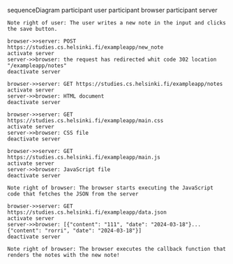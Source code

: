 sequenceDiagram
    participant user
    participant browser
    participant server

    Note right of user: The user writes a new note in the input and clicks the save button.

    browser->>server: POST https://studies.cs.helsinki.fi/exampleapp/new_note
    activate server
    server->>browser: the request has redirected whit code 302 location "/exampleapp/notes"
    deactivate server

    browser->>server: GET https://studies.cs.helsinki.fi/exampleapp/notes
    activate server
    server->>browser: HTML document
    deactivate server

    browser->>server: GET https://studies.cs.helsinki.fi/exampleapp/main.css
    activate server
    server->>browser: CSS file
    deactivate server

    browser->>server: GET https://studies.cs.helsinki.fi/exampleapp/main.js
    activate server
    server->>browser: JavaScript file
    deactivate server

    Note right of browser: The browser starts executing the JavaScript code that fetches the JSON from the server

    browser->>server: GET https://studies.cs.helsinki.fi/exampleapp/data.json
    activate server
    server->>browser: [{"content": "111", "date": "2024-03-18"}...{"content": "rorri", "date": "2024-03-18"}]
    deactivate server

    Note right of browser: The browser executes the callback function that renders the notes with the new note!